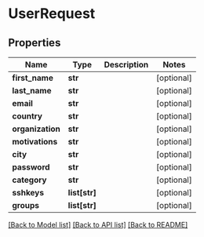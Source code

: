# UserRequest

## Properties
Name | Type | Description | Notes
------------ | ------------- | ------------- | -------------
**first_name** | **str** |  | [optional] 
**last_name** | **str** |  | [optional] 
**email** | **str** |  | [optional] 
**country** | **str** |  | [optional] 
**organization** | **str** |  | [optional] 
**motivations** | **str** |  | [optional] 
**city** | **str** |  | [optional] 
**password** | **str** |  | [optional] 
**category** | **str** |  | [optional] 
**sshkeys** | **list[str]** |  | [optional] 
**groups** | **list[str]** |  | [optional] 

[[Back to Model list]](../README.md#documentation-for-models) [[Back to API list]](../README.md#documentation-for-api-endpoints) [[Back to README]](../README.md)


